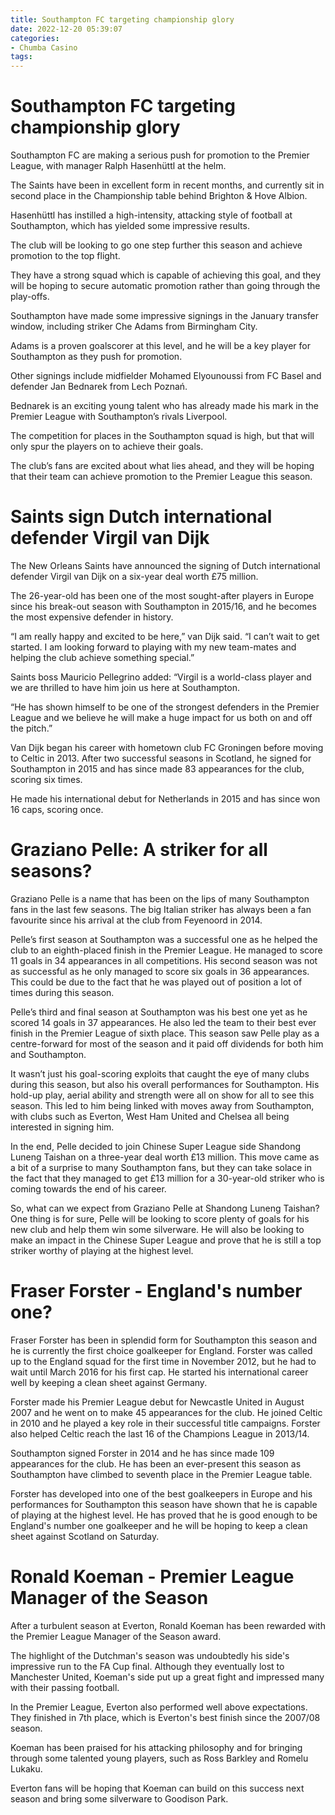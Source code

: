 ```yaml
---
title: Southampton FC targeting championship glory
date: 2022-12-20 05:39:07
categories:
- Chumba Casino
tags:
---
```



#  Southampton FC targeting championship glory

Southampton FC are making a serious push for promotion to the Premier League, with manager Ralph Hasenhüttl at the helm.

The Saints have been in excellent form in recent months, and currently sit in second place in the Championship table behind Brighton & Hove Albion.

Hasenhüttl has instilled a high-intensity, attacking style of football at Southampton, which has yielded some impressive results.

The club will be looking to go one step further this season and achieve promotion to the top flight.

They have a strong squad which is capable of achieving this goal, and they will be hoping to secure automatic promotion rather than going through the play-offs.

Southampton have made some impressive signings in the January transfer window, including striker Che Adams from Birmingham City.

Adams is a proven goalscorer at this level, and he will be a key player for Southampton as they push for promotion.

Other signings include midfielder Mohamed Elyounoussi from FC Basel and defender Jan Bednarek from Lech Poznań.

Bednarek is an exciting young talent who has already made his mark in the Premier League with Southampton’s rivals Liverpool.

The competition for places in the Southampton squad is high, but that will only spur the players on to achieve their goals.

The club’s fans are excited about what lies ahead, and they will be hoping that their team can achieve promotion to the Premier League this season.

#  Saints sign Dutch international defender Virgil van Dijk

The New Orleans Saints have announced the signing of Dutch international defender Virgil van Dijk on a six-year deal worth £75 million.

The 26-year-old has been one of the most sought-after players in Europe since his break-out season with Southampton in 2015/16, and he becomes the most expensive defender in history.

“I am really happy and excited to be here,” van Dijk said. “I can’t wait to get started. I am looking forward to playing with my new team-mates and helping the club achieve something special.”

Saints boss Mauricio Pellegrino added: “Virgil is a world-class player and we are thrilled to have him join us here at Southampton.

“He has shown himself to be one of the strongest defenders in the Premier League and we believe he will make a huge impact for us both on and off the pitch.”

Van Dijk began his career with hometown club FC Groningen before moving to Celtic in 2013. After two successful seasons in Scotland, he signed for Southampton in 2015 and has since made 83 appearances for the club, scoring six times.

He made his international debut for Netherlands in 2015 and has since won 16 caps, scoring once.

#  Graziano Pelle: A striker for all seasons?

Graziano Pelle is a name that has been on the lips of many Southampton fans in the last few seasons. The big Italian striker has always been a fan favourite since his arrival at the club from Feyenoord in 2014.

Pelle’s first season at Southampton was a successful one as he helped the club to an eighth-placed finish in the Premier League. He managed to score 11 goals in 34 appearances in all competitions. His second season was not as successful as he only managed to score six goals in 36 appearances. This could be due to the fact that he was played out of position a lot of times during this season.

Pelle’s third and final season at Southampton was his best one yet as he scored 14 goals in 37 appearances. He also led the team to their best ever finish in the Premier League of sixth place. This season saw Pelle play as a centre-forward for most of the season and it paid off dividends for both him and Southampton.

It wasn’t just his goal-scoring exploits that caught the eye of many clubs during this season, but also his overall performances for Southampton. His hold-up play, aerial ability and strength were all on show for all to see this season. This led to him being linked with moves away from Southampton, with clubs such as Everton, West Ham United and Chelsea all being interested in signing him.

In the end, Pelle decided to join Chinese Super League side Shandong Luneng Taishan on a three-year deal worth £13 million. This move came as a bit of a surprise to many Southampton fans, but they can take solace in the fact that they managed to get £13 million for a 30-year-old striker who is coming towards the end of his career.

So, what can we expect from Graziano Pelle at Shandong Luneng Taishan? One thing is for sure, Pelle will be looking to score plenty of goals for his new club and help them win some silverware. He will also be looking to make an impact in the Chinese Super League and prove that he is still a top striker worthy of playing at the highest level.

#  Fraser Forster - England's number one?

Fraser Forster has been in splendid form for Southampton this season and he is currently the first choice goalkeeper for England. Forster was called up to the England squad for the first time in November 2012, but he had to wait until March 2016 for his first cap. He started his international career well by keeping a clean sheet against Germany.

Forster made his Premier League debut for Newcastle United in August 2007 and he went on to make 45 appearances for the club. He joined Celtic in 2010 and he played a key role in their successful title campaigns. Forster also helped Celtic reach the last 16 of the Champions League in 2013/14.

Southampton signed Forster in 2014 and he has since made 109 appearances for the club. He has been an ever-present this season as Southampton have climbed to seventh place in the Premier League table.

Forster has developed into one of the best goalkeepers in Europe and his performances for Southampton this season have shown that he is capable of playing at the highest level. He has proved that he is good enough to be England's number one goalkeeper and he will be hoping to keep a clean sheet against Scotland on Saturday.

#  Ronald Koeman - Premier League Manager of the Season

After a turbulent season at Everton, Ronald Koeman has been rewarded with the Premier League Manager of the Season award.

The highlight of the Dutchman's season was undoubtedly his side's impressive run to the FA Cup final. Although they eventually lost to Manchester United, Koeman's side put up a great fight and impressed many with their passing football.

In the Premier League, Everton also performed well above expectations. They finished in 7th place, which is Everton's best finish since the 2007/08 season.

Koeman has been praised for his attacking philosophy and for bringing through some talented young players, such as Ross Barkley and Romelu Lukaku.

Everton fans will be hoping that Koeman can build on this success next season and bring some silverware to Goodison Park.